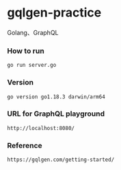 # gqlgen-practice
Golang、GraphQL

### How to run
```
go run server.go
```

### Version
```
go version go1.18.3 darwin/arm64
```

### URL for GraphQL playground
    http://localhost:8080/

### Reference
    https://gqlgen.com/getting-started/